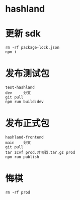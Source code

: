 # hashland

# 更新 sdk

    rm -rf package-lock.json
    npm i

# 发布测试包

    test-hashland
    dev     分支
    git pull
    npm run build:dev

# 发布正式包

    hashland-frontend
    main    分支
    git pull
    tar zcvf prod.时间戳.tar.gz prod
    npm run publish

# 悔棋

    rm -rf prod
